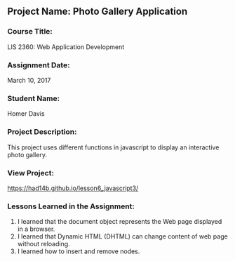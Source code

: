 ## Project Name:  Photo Gallery Application

### Course Title:
LIS 2360:  Web Application Development

### Assignment Date:  
March 10, 2017

### Student Name:  
Homer Davis

### Project Description:
This project uses different functions in javascript to display an interactive photo gallery.

### View Project:
https://had14b.github.io/lesson6_javascript3/

### Lessons Learned in the Assignment:
1. I learned that the document object represents the Web page displayed in a browser.
2. I learned that Dynamic HTML (DHTML) can change content of web page without reloading.
3. I learned how to insert and remove nodes.
